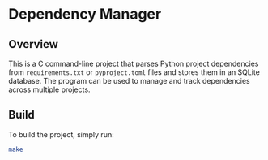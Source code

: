 # Dependency Manager

## Overview

This is a C command-line project that parses Python project dependencies from `requirements.txt` or `pyproject.toml` files and stores them in an SQLite database. The program can be used to manage and track dependencies across multiple projects.

## Build

To build the project, simply run:

```bash
make
